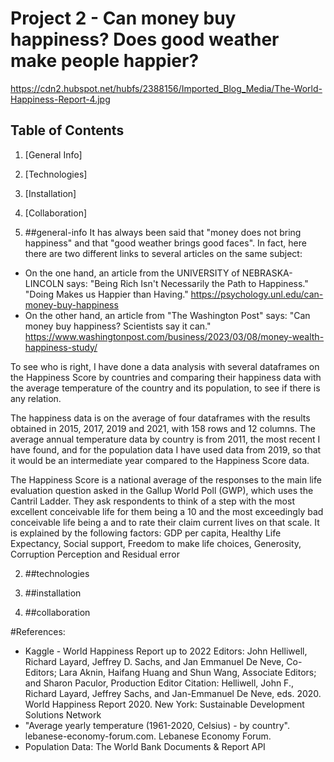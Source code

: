 # Project 2 - Can money buy happiness? Does good weather make people happier? 

https://cdn2.hubspot.net/hubfs/2388156/Imported_Blog_Media/The-World-Happiness-Report-4.jpg

## Table of Contents
1. [General Info]
2. [Technologies]
3. [Installation]
4. [Collaboration]

1. ##general-info
It has always been said that "money does not bring happiness" and that "good weather brings good faces".  In fact, here there are two different links to several articles on the same subject:
- On the one hand, an article from the UNIVERSITY of NEBRASKA-LINCOLN says: "Being Rich Isn't Necessarily the Path to Happiness." "Doing Makes us Happier than Having." https://psychology.unl.edu/can-money-buy-happiness
- On the other hand, an article from "The Washington Post" says: "Can money buy happiness? Scientists say it can." https://www.washingtonpost.com/business/2023/03/08/money-wealth-happiness-study/  

To see who is right, I have done a data analysis with several dataframes on the Happiness Score by countries and comparing their happiness data with the average temperature of the country and its population, to see if there is any relation.
 
The happiness data is on the average of four dataframes with the results obtained in 2015, 2017, 2019 and 2021, with 158 rows and 12 columns. The average annual temperature data by country is from 2011, the most recent I have found, and for the population data I have used data from 2019, so that it would be an intermediate year compared to the Happiness Score data.

The Happiness Score is a national average of the responses to the main life evaluation question asked in the Gallup World Poll (GWP), which uses the Cantril Ladder. They ask respondents to think of a step with the most excellent conceivable life for them being a 10 and the most exceedingly bad conceivable life being a and to rate their claim current lives on that scale. It is explained by the following factors: GDP per capita, Healthy Life Expectancy, Social support, Freedom to make life choices, Generosity, Corruption Perception and Residual error

2. ##technologies

3. ##installation

4. ##collaboration


#References: 
- Kaggle - World Happiness Report up to 2022
Editors: John Helliwell, Richard Layard, Jeffrey D. Sachs, and Jan Emmanuel De Neve, Co-Editors; Lara Aknin, Haifang Huang and Shun Wang, Associate Editors; and Sharon Paculor, Production Editor
Citation: Helliwell, John F., Richard Layard, Jeffrey Sachs, and Jan-Emmanuel De Neve, eds. 2020. World Happiness Report 2020. New York: Sustainable Development Solutions Network
- "Average yearly temperature (1961-2020, Celsius) - by country". lebanese-economy-forum.com. Lebanese Economy  Forum. 
- Population Data: The World Bank Documents & Report API


